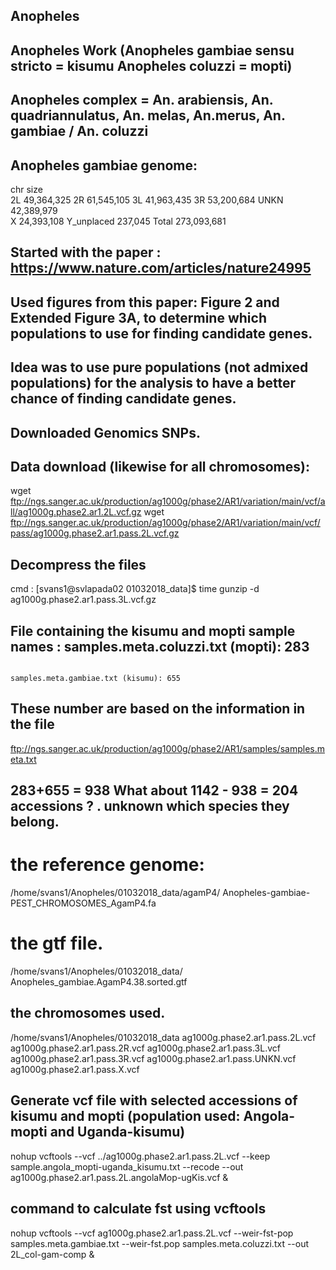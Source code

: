 ## Anopheles
## Anopheles Work  (Anopheles gambiae sensu stricto = kisumu       Anopheles coluzzi  = mopti)

## Anopheles complex = An. arabiensis, An. quadriannulatus, An. melas, An.merus, An. gambiae / An. coluzzi

## Anopheles gambiae genome:  
chr            size    
2L             49,364,325
2R             61,545,105
3L             41,963,435
3R             53,200,684
UNKN           42,389,979    
X              24,393,108
Y_unplaced        237,045
Total         273,093,681

## Started with the paper : https://www.nature.com/articles/nature24995

## Used figures from this paper: Figure 2 and Extended Figure 3A, to determine which populations to use for finding candidate genes.
## Idea was to use pure populations (not admixed populations) for the analysis to have a better chance of finding candidate genes.

## Downloaded Genomics SNPs.
## Data download (likewise for all chromosomes): 
wget ftp://ngs.sanger.ac.uk/production/ag1000g/phase2/AR1/variation/main/vcf/all/ag1000g.phase2.ar1.2L.vcf.gz
wget ftp://ngs.sanger.ac.uk/production/ag1000g/phase2/AR1/variation/main/vcf/pass/ag1000g.phase2.ar1.pass.2L.vcf.gz


## Decompress the files
cmd : [svans1@svlapada02 01032018_data]$ time gunzip -d ag1000g.phase2.ar1.pass.3L.vcf.gz

## File containing the kisumu and mopti sample names : samples.meta.coluzzi.txt (mopti):  283     
                                                       samples.meta.gambiae.txt (kisumu): 655
## These number are based on the information in the file 
ftp://ngs.sanger.ac.uk/production/ag1000g/phase2/AR1/samples/samples.meta.txt
## 283+655 = 938   What about 1142 - 938 = 204 accessions ?  .  unknown which species they belong.

# the reference genome: 
/home/svans1/Anopheles/01032018_data/agamP4/ Anopheles-gambiae-PEST_CHROMOSOMES_AgamP4.fa

# the gtf file.
/home/svans1/Anopheles/01032018_data/ Anopheles_gambiae.AgamP4.38.sorted.gtf

## the chromosomes used.
/home/svans1/Anopheles/01032018_data
ag1000g.phase2.ar1.pass.2L.vcf
ag1000g.phase2.ar1.pass.2R.vcf
ag1000g.phase2.ar1.pass.3L.vcf
ag1000g.phase2.ar1.pass.3R.vcf
ag1000g.phase2.ar1.pass.UNKN.vcf 
ag1000g.phase2.ar1.pass.X.vcf

## Generate vcf file with selected accessions of kisumu and mopti (population used: Angola- mopti  and Uganda-kisumu)
nohup vcftools --vcf ../ag1000g.phase2.ar1.pass.2L.vcf --keep sample.angola_mopti-uganda_kisumu.txt --recode --out ag1000g.phase2.ar1.pass.2L.angolaMop-ugKis.vcf &

## command to calculate fst using vcftools
nohup vcftools --vcf ag1000g.phase2.ar1.pass.2L.vcf --weir-fst-pop samples.meta.gambiae.txt --weir-fst.pop samples.meta.coluzzi.txt --out 2L_col-gam-comp &
